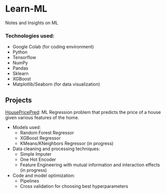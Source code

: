 # Learn-ML
Notes and Insights on ML  

### Technologies used:  
  - Google Colab (for coding environment)
  - Python  
  - Tensorflow  
  - NumPy
  - Pandas
  - Sklearn
  - XGBoost
  - Matplotlib/Seaborn (for data visualization)

## Projects
<ins>HousePricePred</ins>: ML Regression problem that predicts the price of a house given various features of the home. 
- Models used: 
  - Random Forest Regressor
  - XGBoost Regressor
  - KMeans/KNeighbors Regressor (in progress)
- Data cleaning and processing techniques:
  - Simple Imputer
  - One Hot Encoder
  - Feature Engineering with mutual information and interaction effects (in progress)
- Code and model optimization:
  - Pipelines
  - Cross validation for choosing best hyperparameters
